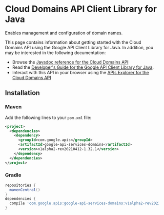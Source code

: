 # Cloud Domains API Client Library for Java

Enables management and configuration of domain names.

This page contains information about getting started with the Cloud Domains API
using the Google API Client Library for Java. In addition, you may be interested
in the following documentation:

* Browse the [Javadoc reference for the Cloud Domains API][javadoc]
* Read the [Developer's Guide for the Google API Client Library for Java][google-api-client].
* Interact with this API in your browser using the [APIs Explorer for the Cloud Domains API][api-explorer]

## Installation

### Maven

Add the following lines to your `pom.xml` file:

```xml
<project>
  <dependencies>
    <dependency>
      <groupId>com.google.apis</groupId>
      <artifactId>google-api-services-domains</artifactId>
      <version>v1alpha2-rev20210412-1.32.1</version>
    </dependency>
  </dependencies>
</project>
```

### Gradle

```gradle
repositories {
  mavenCentral()
}
dependencies {
  compile 'com.google.apis:google-api-services-domains:v1alpha2-rev20210412-1.32.1'
}
```

[javadoc]: https://googleapis.dev/java/google-api-services-domains/latest/index.html
[google-api-client]: https://github.com/googleapis/google-api-java-client/
[api-explorer]: https://developers.google.com/apis-explorer/#p/domains/v1/

